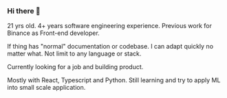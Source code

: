 ### Hi there 👋

21 yrs old. 4+ years software engineering experience. Previous work for Binance as Front-end developer.

If thing has "normal" documentation or codebase. I can adapt quickly no matter what. Not limit to any language or stack.

Currently looking for a job and building product.

Mostly with React, Typescript and Python. Still learning and try to apply ML into small scale application.
